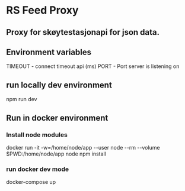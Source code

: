 # RS Feed Proxy
## Proxy for skøytestasjonapi for json data.

## Environment variables
TIMEOUT - connect timeout api (ms)
PORT - Port server is listening on

## run locally dev environment
npm run dev

## Run in docker environment
### Install node modules
docker run -it -w=/home/node/app --user node --rm --volume $PWD:/home/node/app node npm install

### run docker dev mode
docker-compose up

